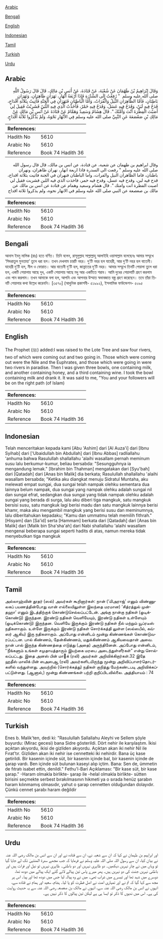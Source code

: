 [Arabic](#arabic)

[Bengali](#bengali)

[English](#english)

[Indonesian](#indonesian)

[Tamil](#tamil)

[Turkish](#turkish)

[Urdu](#urdu)

## Arabic


<div dir="rtl" lang="ar" style={{fontSize:'larger',backgroundColor:'#f8f9fa',padding:20}}>
وَقَالَ إِبْرَاهِيمُ بْنُ طَهْمَانَ عَنْ شُعْبَةَ، عَنْ قَتَادَةَ، عَنْ أَنَسِ بْنِ مَالِكٍ، قَالَ قَالَ رَسُولُ اللَّهِ صلى الله عليه وسلم ‏ "‏ رُفِعْتُ إِلَى السِّدْرَةِ فَإِذَا أَرْبَعَةُ أَنْهَارٍ، نَهَرَانِ ظَاهِرَانِ، وَنَهَرَانِ بَاطِنَانِ، فَأَمَّا الظَّاهِرَانِ النِّيلُ وَالْفُرَاتُ، وَأَمَّا الْبَاطِنَانِ فَنَهَرَانِ فِي الْجَنَّةِ فَأُتِيتُ بِثَلاَثَةِ أَقْدَاحٍ، قَدَحٌ فِيهِ لَبَنٌ، وَقَدَحٌ فِيهِ عَسَلٌ، وَقَدَحٌ فِيهِ خَمْرٌ، فَأَخَذْتُ الَّذِي فِيهِ اللَّبَنُ فَشَرِبْتُ فَقِيلَ لِي أَصَبْتَ الْفِطْرَةَ أَنْتَ وَأُمَّتُكَ ‏"‏‏.‏ قَالَ هِشَامٌ وَسَعِيدٌ وَهَمَّامٌ عَنْ قَتَادَةَ عَنْ أَنَسِ بْنِ مَالِكٍ عَنْ مَالِكِ بْنِ صَعْصَعَةَ عَنِ النَّبِيِّ صلى الله عليه وسلم فِي الأَنْهَارِ نَحْوَهُ، وَلَمْ يَذْكُرُوا ثَلاَثَةَ أَقْدَاحٍ‏.‏
</div>
<div style={{backgroundColor:'#f8f9fa',padding:20, marginBottom: 10}}><table> <thead> <tr> <th>References:</th> <th></th> </tr> </thead> <tbody><tr><td>Hadith No</td><td>5610</td></tr><tr><td>Arabic No</td><td>5610</td></tr><tr><td>Reference</td><td>Book 74 Hadith 36</td></tr></tbody></table></div>


<div dir="rtl" lang="ar" style={{fontSize:'larger',backgroundColor:'#f8f9fa',padding:20}}>
وقال ابراهيم بن طهمان عن شعبة، عن قتادة، عن انس بن مالك، قال قال رسول الله صلى الله عليه وسلم " رفعت الى السدرة فاذا اربعة انهار، نهران ظاهران، ونهران باطنان، فاما الظاهران النيل والفرات، واما الباطنان فنهران في الجنة فاتيت بثلاثة اقداح، قدح فيه لبن، وقدح فيه عسل، وقدح فيه خمر، فاخذت الذي فيه اللبن فشربت فقيل لي اصبت الفطرة انت وامتك ". قال هشام وسعيد وهمام عن قتادة عن انس بن مالك عن مالك بن صعصعة عن النبي صلى الله عليه وسلم في الانهار نحوه، ولم يذكروا ثلاثة اقداح
</div>
<div style={{backgroundColor:'#f8f9fa',padding:20, marginBottom: 10}}><table> <thead> <tr> <th>References:</th> <th></th> </tr> </thead> <tbody><tr><td>Hadith No</td><td>5610</td></tr><tr><td>Arabic No</td><td>5610</td></tr><tr><td>Reference</td><td>Book 74 Hadith 36</td></tr></tbody></table></div>

## Bengali


<div dir="ltr" lang="bn" style={{fontSize:'larger',backgroundColor:'#f8f9fa',padding:20}}>
আনাস ইবনু মালিক (রাঃ) হতে বর্ণিত। তিনি বলেন, রাসূলুল্লাহ সাল্লাল্লাহু আলাইহি ওয়াসাল্লাম বলেছেনঃ আমার সম্মুখে ‘সিদরাতুল মুনতাহা’ তুলে ধরা হল। তখন দেখলাম চারটি নহর। দু’টি নহর হল যাহেরী, আর দু’টি নহর হল বাতেনী। যাহেরী দু’টি হল, নীল ও ফোরাত। আর বাতেনী দু’টি হল, জান্নাতের দু’টি নহর। আমার সম্মুখে তিনটি পেয়ালা তুলে ধরা হল, একটি পেয়ালায় আছে দুধ, একটি পেয়ালায় আছে মধু আর একটিতে শরাব। আমি দুধের পেয়ালাটি গ্রহণ করলাম এবং পান করলাম। তখন আমাকে বলা হল, আপনি এবং আপনার উম্মাত স্বভাবজাত বস্ত্ত গ্রহণ করেছেন। তবে তাঁরা তিনটি পেয়ালার কথা উল্লেখ করেননি। [৩৫৭০] (আধুনিক প্রকাশনী- ৫১৯৯২), ইসলামিক ফাউন্ডেশন- ৫০৯৫
</div>
<div style={{backgroundColor:'#f8f9fa',padding:20, marginBottom: 10}}><table> <thead> <tr> <th>References:</th> <th></th> </tr> </thead> <tbody><tr><td>Hadith No</td><td>5610</td></tr><tr><td>Arabic No</td><td>5610</td></tr><tr><td>Reference</td><td>Book 74 Hadith 36</td></tr></tbody></table></div>

## English


<div dir="ltr" lang="en" style={{fontSize:'larger',backgroundColor:'#f8f9fa',padding:20}}>
The Prophet (ﷺ) added:I was raised to the Lote Tree and saw four rivers, two of which were coming out and two going in. Those which were coming out were the Nile and the Euphrates, and those which were going in were two rivers in paradise. Then I was given three bowls, one containing milk, and another containing honey, and a third containing wine. I took the bowl containing milk and drank it. It was said to me, "You and your followers will be on the right path (of Islam)
</div>
<div style={{backgroundColor:'#f8f9fa',padding:20, marginBottom: 10}}><table> <thead> <tr> <th>References:</th> <th></th> </tr> </thead> <tbody><tr><td>Hadith No</td><td>5610</td></tr><tr><td>Arabic No</td><td>5610</td></tr><tr><td>Reference</td><td>Book 74 Hadith 36</td></tr></tbody></table></div>

## Indonesian


<div dir="ltr" lang="id" style={{fontSize:'larger',backgroundColor:'#f8f9fa',padding:20}}>
Telah menceritakan kepada kami [Abu 'Ashim] dari [Al Auza'i] dari [Ibnu Syihab] dari ['Ubaidullah bin Abdullah] dari [Ibnu Abbas] radliallahu 'anhuma bahwa Rasulullah shallallahu 'alaihi wasallam pernah meminum susu lalu berkumur-kumur, beliau bersabda: "Sesungguhnya ia mengandung lemak." [Ibrahim bin Thahman] mengatakan dari [Syu'bah] dari [Qatadah] dari [Anas bin Malik] dia berkata; Rasulullah shallallahu 'alaihi wasallam bersabda; "Ketika aku diangkat menuju Sidratul Muntaha, aku melewati empat sungai, dua sungai telah nampak olehku sementara dua lainnya belum nampak, dua sungai yang nampak olehku adalah sungai nil dan sungai efrat, sedangkan dua sungai yang tidak nampak olehku adalah sungai yang berada di surga, lalu aku diberi tiga mangkuk, satu mangkuk bersisi susu, satu mangkuk lagi berisi madu dan satu mangkuk lainnya berisi khamr, maka aku mengambil mangkuk yang berisi susu dan meminumnya, lalu diberitahukan kepadaku; "Kamu dan ummatmu telah memilih fithrah." [Hisyam] dan [Sa'id] serta [Hammam] berkata dari [Qatadah] dari [Anas bin Malik] dari [Malik bin Sha'sha'ah] dari Nabi shallallahu 'alaihi wasallam mengenai beberapa sungai seperti hadits di atas, namun mereka tidak menyebutkan tiga mangkuk
</div>
<div style={{backgroundColor:'#f8f9fa',padding:20, marginBottom: 10}}><table> <thead> <tr> <th>References:</th> <th></th> </tr> </thead> <tbody><tr><td>Hadith No</td><td>5610</td></tr><tr><td>Arabic No</td><td>5610</td></tr><tr><td>Reference</td><td>Book 74 Hadith 36</td></tr></tbody></table></div>

## Tamil


<div dir="ltr" lang="ta" style={{fontSize:'larger',backgroundColor:'#f8f9fa',padding:20}}>
அல்லாஹ்வின் தூதர் (ஸல்) அவர்கள் கூறினார்கள்: நான் (‘மிஅராஜ்’ எனும் விண்ணுலகப் பயணத்தின்போது வான் எல்லையிலுள்ள இலந்தை மரமான) ‘சித்ரத்துல் முன்தஹா’ எனும் இடத்திற்குக் கொண்டுசெல்லப்பட்டேன். அங்கு நான்கு நதிகள் (ஓடிக்கொண்டு) இருந்தன. இரண்டு நதிகள் வெளியேயும், இரண்டு நதிகள் உள்ளேயும் (ஓடிக்கொண்டு) இருந்தன. வெளியே இருக்கும் இரண்டு நதிகள் நீல் மற்றும் யூப்ரடீஸ் நதிகளாகும். உள்ளே இருக்கும் இரண்டு நதிகள் சொர்க்கத்தி லுள்ள (ஸல்ஸபீல், கவ்ஸர் ஆகிய) இரு நதிகளாகும். அப்போது என்னிடம் மூன்று கிண்ணங்கள் கொண்டுவரப்பட்டன. பால் கிண்ணம், தேன்கிண்ணம், மதுக்கிண்ணம் ஆகியவைதான் அவை. நான் பால் இருந்த கிண்ணத்தை எடுத்து (அதை) அருந்தினேன். அப்போது என்னிடம், ‘‘நீங்களும் உங்கள் சமுதாயத்தாரும் இயற்கை மரபை அடைந்துள்ளீர்கள்” என்று சொல்லப்பட்டது. இதை அனஸ் பின் மாக் (ரலி) அவர்கள் அறிவிக்கிறார்கள்.32 இதே ஹதீஸ் மாலிக் பின் ஸஅஸஆ (ரலி) அவர்களிடமிருந்து மூன்று அறிவிப்பாளர்தொடர்களில் வந்துள்ளது. அவற்றில் (சொர்க்கத்து) நதிகள் குறித்து மேற்கண்டபடி அறிவிக்கப்பட்டுள்ளது. (ஆனால்,) மூன்று கிண்ணங்கள் பற்றி குறிப்பிடவில்லை. அத்தியாயம் : 74
</div>
<div style={{backgroundColor:'#f8f9fa',padding:20, marginBottom: 10}}><table> <thead> <tr> <th>References:</th> <th></th> </tr> </thead> <tbody><tr><td>Hadith No</td><td>5610</td></tr><tr><td>Arabic No</td><td>5610</td></tr><tr><td>Reference</td><td>Book 74 Hadith 36</td></tr></tbody></table></div>

## Turkish


<div dir="ltr" lang="tr" style={{fontSize:'larger',backgroundColor:'#f8f9fa',padding:20}}>
Enes b. Malik'ten, dedi ki: "Rasulullah Sallallahu Aleyhi ve Sellem şöyle buyurdu: (Mirac gecesi) bana Sidre gösterildi. Dört nehir ile karşılaştım. İkisi açıktan akıyordu, ikisi de gizliden akıyordu. Açıktan akan iki nehir Nil ile Fırat'tır. Gizliden akan iki nehir ise cennetteki iki nehirdir. Bana üç kase getirildi. Bir kasenin içinde süt, bir kasenin içinde bal, bir kasenin içinde de şarap vardı. Ben içinde süt bulunan kaseyi alıp içtim. Bana: Sen de, ümmetin de fıtratı isabet ettin, denildi." Fethu'l-Bari Açıklaması: "Bir kase süt, bir kase şarap." -Haram olmakla birlikte- şarap ile -helal olmakla birlikte- sütten birisini seçmekte serbest bırakılmasının hikmeti ya o sırada henüz şarabın haram kılınmamış olmasıdır, yahut o şarap cennetten olduğundan dolayıdır. Çünkü cennet şarabı haram değildir
</div>
<div style={{backgroundColor:'#f8f9fa',padding:20, marginBottom: 10}}><table> <thead> <tr> <th>References:</th> <th></th> </tr> </thead> <tbody><tr><td>Hadith No</td><td>5610</td></tr><tr><td>Arabic No</td><td>5610</td></tr><tr><td>Reference</td><td>Book 74 Hadith 36</td></tr></tbody></table></div>

## Urdu


<div dir="rtl" lang="ur" style={{fontSize:'larger',backgroundColor:'#f8f9fa',padding:20}}>
اور ابراہیم بن طہمان نے کہا کہ ان سے شعبہ نے، ان سے قتادہ نے اور ان سے انس بن مالک رضی اللہ عنہ نے بیان کیا، ان سے رسول اللہ صلی اللہ علیہ وسلم نے فرمایا کہ جب مجھے سدرۃ المنتہیٰ تک لے جایا گیا تو وہاں میں نے چار نہریں دیکھیں۔ دو ظاہری نہریں اور دو باطنی۔ ظاہری نہریں تو نیل اور فرات ہیں اور باطنی نہریں جنت کی دو نہریں ہیں۔ پھر میرے پاس تین پیالے لائے گئے ایک پیالے میں دودھ تھا، دوسرے میں شہد تھا اور تیسرے میں شراب تھی۔ میں نے وہ پیالہ لیا جس میں دودھ تھا اور پیا۔ اس پر مجھ سے کہا گیا کہ تم نے اور تمہاری امت نے اصل فطرت کو پا لیا۔ ہشام، سعید اور ہمام نے قتادہ سے، انہوں نے انس بن مالک رضی اللہ عنہ سے، انہوں نے مالک بن صعصعہ رضی اللہ عنہ سے یہ حدیث روایت کی ہے۔ اس میں ندیوں کا ذکر تو ایسا ہی ہے لیکن تین پیالوں کا ذکر نہیں ہے۔
</div>
<div style={{backgroundColor:'#f8f9fa',padding:20, marginBottom: 10}}><table> <thead> <tr> <th>References:</th> <th></th> </tr> </thead> <tbody><tr><td>Hadith No</td><td>5610</td></tr><tr><td>Arabic No</td><td>5610</td></tr><tr><td>Reference</td><td>Book 74 Hadith 36</td></tr></tbody></table></div>